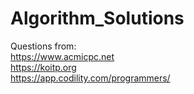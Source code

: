 # Algorithm_Solutions

Questions from:     
https://www.acmicpc.net   
https://koitp.org       
https://app.codility.com/programmers/
